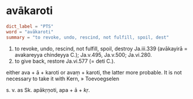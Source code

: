 # avākaroti

``` toml
dict_label = "PTS"
word = "avākaroti"
summary = "to revoke, undo, rescind, not fulfill, spoil, dest"
```

1. to revoke, undo, rescind, not fulfill, spoil, destroy Ja.iii.339 (avākayirā = avakareyya chindeyya C.); Ja.v.495, Ja.v.500; Ja.vi.280.
2. to give back, restore Ja.vi.577 (= deti C.).

either ava \+ ā \+ karoti or avaṃ \+ karoti, the latter more probable. It is not necessary to take it with Kern,
» Toevoegselen

 s. v. as Sk. apākṛṇoti, apa \+ ā \+ *kṛ*.

